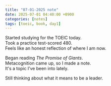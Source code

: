 ```yaml
---
title: "07-01-2025 note"
date: 2025-07-01 04:40:00 +0900
categories: [notes]
tags: [toeic, book, day1]
---
```


Started studying for the TOEIC today.  
Took a practice test-scored 480.  
Feels like an honest reflection of where I am now.

Began reading *The Promise of Giants*.  
Metacognition came up, so I made a note.  
It's a topic I’ve been into lately.

Still thinking about what it means to be a leader.  
